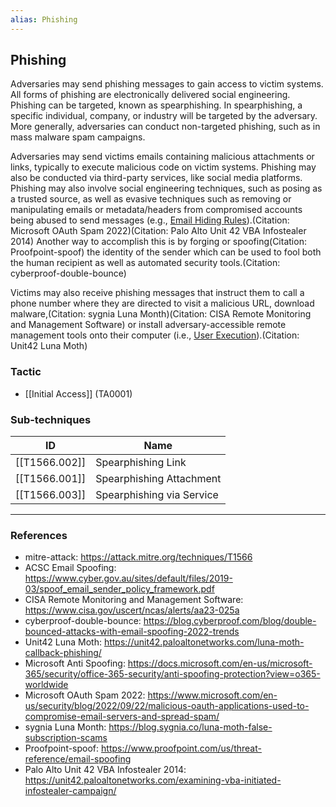 ```yaml
---
alias: Phishing
---
```


## Phishing

Adversaries may send phishing messages to gain access to victim systems. All forms of phishing are electronically delivered social engineering. Phishing can be targeted, known as spearphishing. In spearphishing, a specific individual, company, or industry will be targeted by the adversary. More generally, adversaries can conduct non-targeted phishing, such as in mass malware spam campaigns.

Adversaries may send victims emails containing malicious attachments or links, typically to execute malicious code on victim systems. Phishing may also be conducted via third-party services, like social media platforms. Phishing may also involve social engineering techniques, such as posing as a trusted source, as well as evasive techniques such as removing or manipulating emails or metadata/headers from compromised accounts being abused to send messages (e.g., [Email Hiding Rules](https://attack.mitre.org/techniques/T1564/008)).(Citation: Microsoft OAuth Spam 2022)(Citation: Palo Alto Unit 42 VBA Infostealer 2014) Another way to accomplish this is by forging or spoofing(Citation: Proofpoint-spoof) the identity of the sender which can be used to fool both the human recipient as well as automated security tools.(Citation: cyberproof-double-bounce) 

Victims may also receive phishing messages that instruct them to call a phone number where they are directed to visit a malicious URL, download malware,(Citation: sygnia Luna Month)(Citation: CISA Remote Monitoring and Management Software) or install adversary-accessible remote management tools onto their computer (i.e., [User Execution](https://attack.mitre.org/techniques/T1204)).(Citation: Unit42 Luna Moth)


### Tactic

- [[Initial Access]] (TA0001)

### Sub-techniques

| ID | Name |
| --- | --- |
| [[T1566.002]] | Spearphishing Link |
| [[T1566.001]] | Spearphishing Attachment |
| [[T1566.003]] | Spearphishing via Service |


---
### References

- mitre-attack: https://attack.mitre.org/techniques/T1566
- ACSC Email Spoofing: https://www.cyber.gov.au/sites/default/files/2019-03/spoof_email_sender_policy_framework.pdf
- CISA Remote Monitoring and Management Software: https://www.cisa.gov/uscert/ncas/alerts/aa23-025a
- cyberproof-double-bounce: https://blog.cyberproof.com/blog/double-bounced-attacks-with-email-spoofing-2022-trends
- Unit42 Luna Moth: https://unit42.paloaltonetworks.com/luna-moth-callback-phishing/
- Microsoft Anti Spoofing: https://docs.microsoft.com/en-us/microsoft-365/security/office-365-security/anti-spoofing-protection?view=o365-worldwide
- Microsoft OAuth Spam 2022: https://www.microsoft.com/en-us/security/blog/2022/09/22/malicious-oauth-applications-used-to-compromise-email-servers-and-spread-spam/
- sygnia Luna Month: https://blog.sygnia.co/luna-moth-false-subscription-scams
- Proofpoint-spoof: https://www.proofpoint.com/us/threat-reference/email-spoofing
- Palo Alto Unit 42 VBA Infostealer 2014: https://unit42.paloaltonetworks.com/examining-vba-initiated-infostealer-campaign/
